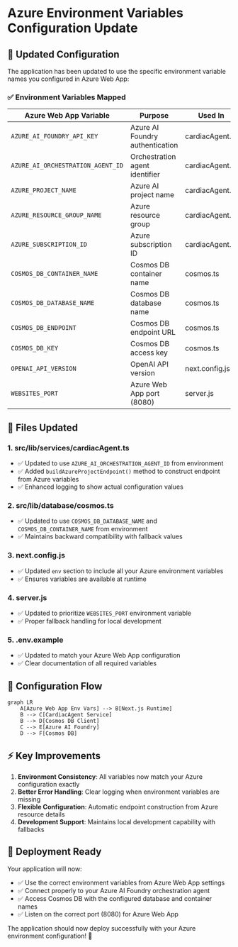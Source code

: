 # Azure Environment Variables Configuration Update

## 🔧 Updated Configuration

The application has been updated to use the specific environment variable names you configured in Azure Web App:

### ✅ Environment Variables Mapped

| Azure Web App Variable | Purpose | Used In |
|------------------------|---------|---------|
| `AZURE_AI_FOUNDRY_API_KEY` | Azure AI Foundry authentication | cardiacAgent.ts |
| `AZURE_AI_ORCHESTRATION_AGENT_ID` | Orchestration agent identifier | cardiacAgent.ts |
| `AZURE_PROJECT_NAME` | Azure AI project name | cardiacAgent.ts |
| `AZURE_RESOURCE_GROUP_NAME` | Azure resource group | cardiacAgent.ts |
| `AZURE_SUBSCRIPTION_ID` | Azure subscription ID | cardiacAgent.ts |
| `COSMOS_DB_CONTAINER_NAME` | Cosmos DB container name | cosmos.ts |
| `COSMOS_DB_DATABASE_NAME` | Cosmos DB database name | cosmos.ts |
| `COSMOS_DB_ENDPOINT` | Cosmos DB endpoint URL | cosmos.ts |
| `COSMOS_DB_KEY` | Cosmos DB access key | cosmos.ts |
| `OPENAI_API_VERSION` | OpenAI API version | next.config.js |
| `WEBSITES_PORT` | Azure Web App port (8080) | server.js |

## 📝 Files Updated

### 1. **src/lib/services/cardiacAgent.ts**
- ✅ Updated to use `AZURE_AI_ORCHESTRATION_AGENT_ID` from environment
- ✅ Added `buildAzureProjectEndpoint()` method to construct endpoint from Azure variables
- ✅ Enhanced logging to show actual configuration values

### 2. **src/lib/database/cosmos.ts**
- ✅ Updated to use `COSMOS_DB_DATABASE_NAME` and `COSMOS_DB_CONTAINER_NAME` from environment
- ✅ Maintains backward compatibility with fallback values

### 3. **next.config.js**
- ✅ Updated `env` section to include all your Azure environment variables
- ✅ Ensures variables are available at runtime

### 4. **server.js**
- ✅ Updated to prioritize `WEBSITES_PORT` environment variable
- ✅ Proper fallback handling for local development

### 5. **.env.example**
- ✅ Updated to match your Azure Web App configuration
- ✅ Clear documentation of all required variables

## 🔄 Configuration Flow

```mermaid
graph LR
    A[Azure Web App Env Vars] --> B[Next.js Runtime]
    B --> C[CardiacAgent Service]
    B --> D[Cosmos DB Client]
    C --> E[Azure AI Foundry]
    D --> F[Cosmos DB]
```

## ⚡ Key Improvements

1. **Environment Consistency**: All variables now match your Azure configuration exactly
2. **Better Error Handling**: Clear logging when environment variables are missing
3. **Flexible Configuration**: Automatic endpoint construction from Azure resource details
4. **Development Support**: Maintains local development capability with fallbacks

## 🚀 Deployment Ready

Your application will now:
- ✅ Use the correct environment variables from Azure Web App settings
- ✅ Connect properly to your Azure AI Foundry orchestration agent
- ✅ Access Cosmos DB with the configured database and container names
- ✅ Listen on the correct port (8080) for Azure Web App

The application should now deploy successfully with your Azure environment configuration! 🎉